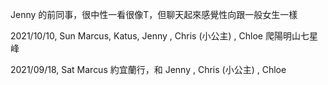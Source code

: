 
Jenny 的前同事，很中性一看很像T，但聊天起來感覺性向跟一般女生一樣

2021/10/10, Sun Marcus, Katus, Jenny , Chris (小公主) , Chloe 爬陽明山七星峰

2021/09/18, Sat Marcus 約宜蘭行，和 Jenny , Chris (小公主) , Chloe